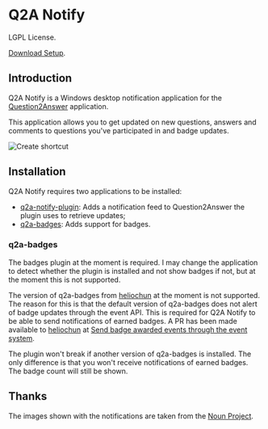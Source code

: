 # Q2A Notify

LGPL License.

[Download Setup](https://github.com/pvginkel/Q2ANotify/raw/master/Support/Q2ANotify%20Setup.exe).

## Introduction

Q2A Notify is a Windows desktop notification application for the
[Question2Answer](http://www.question2answer.org/) application.

This application allows you to get updated on new questions,
answers and comments to questions you've participated in and badge updates.

![Create shortcut](https://github.com/pvginkel/Q2ANotify/raw/master/Support/Popup.png)

## Installation

Q2A Notify requires two applications to be installed:

* [q2a-notify-plugin](https://github.com/pvginkel/q2a-notify-plugin): Adds a notification feed
  to Question2Answer the plugin uses to retrieve updates;
* [q2a-badges](https://github.com/pvginkel/q2a-badges): Adds support for badges.

### q2a-badges

The badges plugin at the moment is required. I may change the application to detect whether the
plugin is installed and not show badges if not, but at the moment this is not supported.

The version of q2a-badges from [heliochun](https://github.com/heliochun/q2a-badges) at the moment
is not supported. The reason for this is that the default version of q2a-badges does not
alert of badge updates through the event API. This is required for Q2A Notify to be
able to send notifications of earned badges. A PR has been made available to
[heliochun](https://github.com/heliochun/q2a-badges) at
[Send badge awarded events through the event system](https://github.com/heliochun/q2a-badges/pull/1).

The plugin won't break if another version of q2a-badges is installed. The only difference is
that you won't receive notifications of earned badges. The badge count will still be shown.

## Thanks

The images shown with the notifications are taken from the [Noun Project](https://thenounproject.com/).